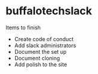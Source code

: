 # buffalotechslack


Items to finish

* Create code of conduct
* Add slack administrators
* Document the set up
* Document cloning
* Add polish to the site
